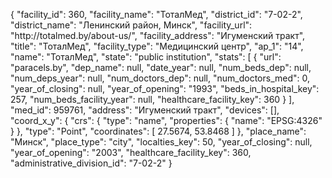 {
    "facility_id": 360,
    "facility_name": "ТоталМед",
    "district_id": "7-02-2",
    "district_name": "Ленинский район, Минск",
    "facility_url": "http:\/\/totalmed.by\/about-us\/",
    "facility_address": "Игуменский тракт",
    "title": "ТоталМед",
    "facility_type": "Медицинский центр",
    "ap_1": "14",
    "name": "ТоталМед",
    "state": "public institution",
    "stats": [
        {
            "url": "paracels.by",
            "dep_name": null,
            "date_year": null,
            "num_beds_dep": null,
            "num_deps_year": null,
            "num_doctors_dep": null,
            "num_doctors_med": 0,
            "year_of_closing": null,
            "year_of_opening": "1993",
            "beds_in_hospital_key": 257,
            "num_beds_facility_year": null,
            "healthcare_facility_key": 360
        }
    ],
    "med_id": 959761,
    "address": "Игуменский тракт",
    "devices": [],
    "coord_x_y": {
        "crs": {
            "type": "name",
            "properties": {
                "name": "EPSG:4326"
            }
        },
        "type": "Point",
        "coordinates": [
            27.5674,
            53.8468
        ]
    },
    "place_name": "Минск",
    "place_type": "city",
    "localties_key": 50,
    "year_of_closing": null,
    "year_of_opening": "2003",
    "healthcare_facility_key": 360,
    "administrative_division_id": "7-02-2"
}